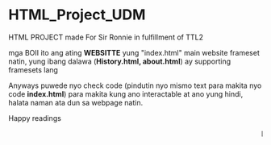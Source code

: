 <h1>HTML_Project_UDM</h1>
HTML PROJECT made For Sir Ronnie in fulfillment of TTL2<br>


mga BOII ito ang ating <b>WEBSITTE</b>
yung "index.html" main website frameset natin, yung ibang dalawa (<b>History.html, about.html</b>) ay supporting framesets lang <br>

Anyways puwede nyo check code (pindutin nyo mismo text para makita nyo code <b>index.html</b>) para makita kung ano interactable at ano yung hindi, halata naman ata dun sa webpage natin. <br>

Happy readings 

<marquee>Lorem ipsum dolor sit amet, consectetur adipiscing elit, sed do eiusmod tempor incididunt ut labore et dolore magna aliqua. Ut enim ad minim veniam, quis nostrud exercitation ullamco laboris nisi ut aliquip ex ea commodo consequat. Duis aute irure dolor in reprehenderit in voluptate velit esse cillum dolore eu fugiat nulla pariatur. Excepteur sint occaecat cupidatat non proident, sunt in culpa qui officia deserunt mollit anim id est laborum</marquee>
